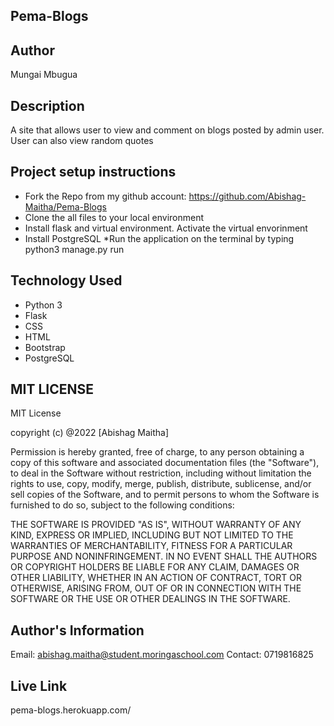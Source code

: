 ## Pema-Blogs

## Author
Mungai Mbugua

## Description
A site that allows user to view and comment on blogs posted by admin user. User can also view random quotes

## Project setup instructions
* Fork the Repo from my github account: https://github.com/Abishag-Maitha/Pema-Blogs
* Clone the all files to your local environment
* Install flask and virtual environment. Activate the virtual envorinment
* Install PostgreSQL
*Run the application on the terminal by typing python3 manage.py run


## Technology Used
* Python 3
* Flask
* CSS
* HTML
* Bootstrap
* PostgreSQL

## MIT LICENSE
MIT License

copyright (c) @2022 [Abishag Maitha]

Permission is hereby granted, free of charge, to any person obtaining a copy
of this software and associated documentation files (the "Software"), to deal
in the Software without restriction, including without limitation the rights
to use, copy, modify, merge, publish, distribute, sublicense, and/or sell
copies of the Software, and to permit persons to whom the Software is
furnished to do so, subject to the following conditions:


THE SOFTWARE IS PROVIDED "AS IS", WITHOUT WARRANTY OF ANY KIND, EXPRESS OR
IMPLIED, INCLUDING BUT NOT LIMITED TO THE WARRANTIES OF MERCHANTABILITY,
FITNESS FOR A PARTICULAR PURPOSE AND NONINFRINGEMENT. IN NO EVENT SHALL THE
AUTHORS OR COPYRIGHT HOLDERS BE LIABLE FOR ANY CLAIM, DAMAGES OR OTHER
LIABILITY, WHETHER IN AN ACTION OF CONTRACT, TORT OR OTHERWISE, ARISING FROM,
OUT OF OR IN CONNECTION WITH THE SOFTWARE OR THE USE OR OTHER DEALINGS IN THE
SOFTWARE.

## Author's Information
Email: abishag.maitha@student.moringaschool.com
Contact: 0719816825

## Live Link
pema-blogs.herokuapp.com/